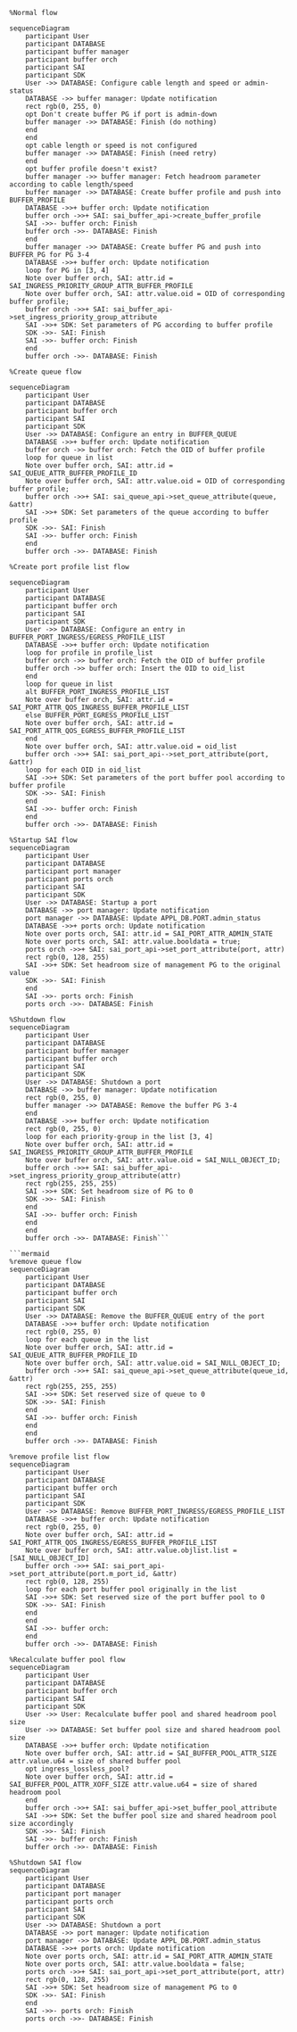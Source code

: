 ```mermaid
%Normal flow

sequenceDiagram
    participant User
    participant DATABASE
    participant buffer manager
    participant buffer orch
    participant SAI
    participant SDK
    User ->> DATABASE: Configure cable length and speed or admin-status
    DATABASE ->> buffer manager: Update notification
    rect rgb(0, 255, 0)
    opt Don't create buffer PG if port is admin-down
    buffer manager ->> DATABASE: Finish (do nothing)
    end
    end
    opt cable length or speed is not configured
    buffer manager ->> DATABASE: Finish (need retry)
    end
    opt buffer profile doesn't exist?
    buffer manager ->> buffer manager: Fetch headroom parameter according to cable length/speed
    buffer manager ->> DATABASE: Create buffer profile and push into BUFFER_PROFILE
    DATABASE ->>+ buffer orch: Update notification
    buffer orch ->>+ SAI: sai_buffer_api->create_buffer_profile
    SAI ->>- buffer orch: Finish
    buffer orch ->>- DATABASE: Finish
    end
    buffer manager ->> DATABASE: Create buffer PG and push into BUFFER_PG for PG 3-4
    DATABASE ->>+ buffer orch: Update notification
    loop for PG in [3, 4]
    Note over buffer orch, SAI: attr.id = SAI_INGRESS_PRIORITY_GROUP_ATTR_BUFFER_PROFILE
    Note over buffer orch, SAI: attr.value.oid = OID of corresponding buffer profile;
    buffer orch ->>+ SAI: sai_buffer_api->set_ingress_priority_group_attribute
    SAI ->>+ SDK: Set parameters of PG according to buffer profile
    SDK ->>- SAI: Finish
    SAI ->>- buffer orch: Finish
    end
    buffer orch ->>- DATABASE: Finish
```

```mermaid
%Create queue flow

sequenceDiagram
    participant User
    participant DATABASE
    participant buffer orch
    participant SAI
    participant SDK
    User ->> DATABASE: Configure an entry in BUFFER_QUEUE
    DATABASE ->>+ buffer orch: Update notification
    buffer orch ->> buffer orch: Fetch the OID of buffer profile
    loop for queue in list
    Note over buffer orch, SAI: attr.id = SAI_QUEUE_ATTR_BUFFER_PROFILE_ID
    Note over buffer orch, SAI: attr.value.oid = OID of corresponding buffer profile;
    buffer orch ->>+ SAI: sai_queue_api->set_queue_attribute(queue, &attr)
    SAI ->>+ SDK: Set parameters of the queue according to buffer profile
    SDK ->>- SAI: Finish
    SAI ->>- buffer orch: Finish
    end
    buffer orch ->>- DATABASE: Finish
```

```mermaid
%Create port profile list flow

sequenceDiagram
    participant User
    participant DATABASE
    participant buffer orch
    participant SAI
    participant SDK
    User ->> DATABASE: Configure an entry in BUFFER_PORT_INGRESS/EGRESS_PROFILE_LIST
    DATABASE ->>+ buffer orch: Update notification
    loop for profile in profile_list
    buffer orch ->> buffer orch: Fetch the OID of buffer profile
    buffer orch ->> buffer orch: Insert the OID to oid_list
    end
    loop for queue in list
    alt BUFFER_PORT_INGRESS_PROFILE_LIST
    Note over buffer orch, SAI: attr.id = SAI_PORT_ATTR_QOS_INGRESS_BUFFER_PROFILE_LIST
    else BUFFER_PORT_EGRESS_PROFILE_LIST
    Note over buffer orch, SAI: attr.id = SAI_PORT_ATTR_QOS_EGRESS_BUFFER_PROFILE_LIST
    end
    Note over buffer orch, SAI: attr.value.oid = oid_list
    buffer orch ->>+ SAI: sai_port_api-->set_port_attribute(port, &attr)
    loop for each OID in oid_list
    SAI ->>+ SDK: Set parameters of the port buffer pool according to buffer profile
    SDK ->>- SAI: Finish
    end
    SAI ->>- buffer orch: Finish
    end
    buffer orch ->>- DATABASE: Finish
```

```mermaid
%Startup SAI flow
sequenceDiagram
    participant User
    participant DATABASE
    participant port manager
    participant ports orch
    participant SAI
    participant SDK
    User ->> DATABASE: Startup a port
    DATABASE ->> port manager: Update notification
    port manager ->> DATABASE: Update APPL_DB.PORT.admin_status
    DATABASE ->>+ ports orch: Update notification
    Note over ports orch, SAI: attr.id = SAI_PORT_ATTR_ADMIN_STATE
    Note over ports orch, SAI: attr.value.booldata = true;
    ports orch ->>+ SAI: sai_port_api->set_port_attribute(port, attr)
    rect rgb(0, 128, 255)
    SAI ->>+ SDK: Set headroom size of management PG to the original value
    SDK ->>- SAI: Finish
    end
    SAI ->>- ports orch: Finish
    ports orch ->>- DATABASE: Finish
```

```mermaid
%Shutdown flow
sequenceDiagram
    participant User
    participant DATABASE
    participant buffer manager
    participant buffer orch
    participant SAI
    participant SDK
    User ->> DATABASE: Shutdown a port
    DATABASE ->> buffer manager: Update notification
    rect rgb(0, 255, 0)
    buffer manager ->> DATABASE: Remove the buffer PG 3-4
    end
    DATABASE ->>+ buffer orch: Update notification
    rect rgb(0, 255, 0)
    loop for each priority-group in the list [3, 4]
    Note over buffer orch, SAI: attr.id = SAI_INGRESS_PRIORITY_GROUP_ATTR_BUFFER_PROFILE
    Note over buffer orch, SAI: attr.value.oid = SAI_NULL_OBJECT_ID;
    buffer orch ->>+ SAI: sai_buffer_api->set_ingress_priority_group_attribute(attr)
    rect rgb(255, 255, 255)
    SAI ->>+ SDK: Set headroom size of PG to 0
    SDK ->>- SAI: Finish
    end
    SAI ->>- buffer orch: Finish
    end
    end
    buffer orch ->>- DATABASE: Finish```

```mermaid
%remove queue flow
sequenceDiagram
    participant User
    participant DATABASE
    participant buffer orch
    participant SAI
    participant SDK
    User ->> DATABASE: Remove the BUFFER_QUEUE entry of the port
    DATABASE ->>+ buffer orch: Update notification
    rect rgb(0, 255, 0)
    loop for each queue in the list
    Note over buffer orch, SAI: attr.id = SAI_QUEUE_ATTR_BUFFER_PROFILE_ID
    Note over buffer orch, SAI: attr.value.oid = SAI_NULL_OBJECT_ID;
    buffer orch ->>+ SAI: sai_queue_api->set_queue_attribute(queue_id, &attr)
    rect rgb(255, 255, 255)
    SAI ->>+ SDK: Set reserved size of queue to 0
    SDK ->>- SAI: Finish
    end
    SAI ->>- buffer orch: Finish
    end
    end
    buffer orch ->>- DATABASE: Finish
```

```mermaid
%remove profile list flow
sequenceDiagram
    participant User
    participant DATABASE
    participant buffer orch
    participant SAI
    participant SDK
    User ->> DATABASE: Remove BUFFER_PORT_INGRESS/EGRESS_PROFILE_LIST
    DATABASE ->>+ buffer orch: Update notification
    rect rgb(0, 255, 0)
    Note over buffer orch, SAI: attr.id = SAI_PORT_ATTR_QOS_INGRESS/EGRESS_BUFFER_PROFILE_LIST
    Note over buffer orch, SAI: attr.value.objlist.list = [SAI_NULL_OBJECT_ID]
    buffer orch ->>+ SAI: sai_port_api->set_port_attribute(port.m_port_id, &attr)
    rect rgb(0, 128, 255)
    loop for each port buffer pool originally in the list
    SAI ->>+ SDK: Set reserved size of the port buffer pool to 0
    SDK ->>- SAI: Finish
    end
    end
    SAI ->>- buffer orch: 
    end
    buffer orch ->>- DATABASE: Finish
```

```mermaid
%Recalculate buffer pool flow
sequenceDiagram
    participant User
    participant DATABASE
    participant buffer orch
    participant SAI
    participant SDK
    User ->> User: Recalculate buffer pool and shared headroom pool size
    User ->> DATABASE: Set buffer pool size and shared headroom pool size
    DATABASE ->>+ buffer orch: Update notification
    Note over buffer orch, SAI: attr.id = SAI_BUFFER_POOL_ATTR_SIZE attr.value.u64 = size of shared buffer pool
    opt ingress_lossless_pool?
    Note over buffer orch, SAI: attr.id = SAI_BUFFER_POOL_ATTR_XOFF_SIZE attr.value.u64 = size of shared headroom pool
    end
    buffer orch ->>+ SAI: sai_buffer_api->set_buffer_pool_attribute
    SAI ->>+ SDK: Set the buffer pool size and shared headroom pool size accordingly
    SDK ->>- SAI: Finish
    SAI ->>- buffer orch: Finish
    buffer orch ->>- DATABASE: Finish
```

```mermaid
%Shutdown SAI flow
sequenceDiagram
    participant User
    participant DATABASE
    participant port manager
    participant ports orch
    participant SAI
    participant SDK
    User ->> DATABASE: Shutdown a port
    DATABASE ->> port manager: Update notification
    port manager ->> DATABASE: Update APPL_DB.PORT.admin_status
    DATABASE ->>+ ports orch: Update notification
    Note over ports orch, SAI: attr.id = SAI_PORT_ATTR_ADMIN_STATE
    Note over ports orch, SAI: attr.value.booldata = false;
    ports orch ->>+ SAI: sai_port_api->set_port_attribute(port, attr)
    rect rgb(0, 128, 255)
    SAI ->>+ SDK: Set headroom size of management PG to 0
    SDK ->>- SAI: Finish
    end
    SAI ->>- ports orch: Finish
    ports orch ->>- DATABASE: Finish
```